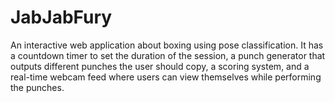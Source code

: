 # JabJabFury
An interactive web application about boxing using pose classification. It has a countdown timer to set the duration of the session, a punch generator that outputs different punches the user should copy, a scoring system, and a real-time webcam feed where users can view themselves while performing the punches. 
